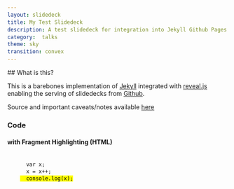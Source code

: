 ```yaml
---
layout: slidedeck
title: My Test Slidedeck
description: A test slidedeck for integration into Jekyll Github Pages
category:  talks
theme: sky
transition: convex
---
```


<section data-markdown>
## What is this?

This is a barebones implementation of [Jekyll](http://jekyllrb.com/) integrated with [reveal.js](https://github.com/hakimel/reveal.js/) enabling the serving of slidedecks from [Github](https://github.com).

Source and important caveats/notes available [here](https://github.com/mjvo/reveal-jekyll-slideserver)
</section>

<section data-markdown>
    <script type="text/template">
## slide 2
<!--linebreaks by double-space and RETURN -->
> "This is a quote"  
> &#8212; by <cite>someone</cite>
  </script>
</section>

<section>
    <h3>Code</h3>
    <h4>with Fragment Highlighting (HTML)</h4>
    <pre><code data-noescape>
      var x;
      x = x++;
    <mark class="fragment" data-fragment-index="1">  console.log(x);</mark>
    </code></pre>
</section>

<section data-markdown>
    <script type="text/template">

## Markdown Code Test
### with fragments
<pre><code data-noescape>
  var x;
  x = x++;
  <mark class="fragment" data-fragment-index="1">  console.log(x);</mark>
  var y;

</code></pre>

* Item 1 <!-- .element: class="fragment" data-fragment-index="1" -->
  </script>
</section>

<section data-markdown>
    <script type="text/template">

## Title
![arduino](images/arduino.jpg) <!-- .element: style="width:60%" -->

  </script>
</section>

<section data-markdown>
    <script type="text/template">

col1|col2
:---:|:---:
data|data2
data3|data4

  </script>
</section>

<section data-markdown>
    <script type="text/template">

## Fragments
* Item 1 <!-- .element: class="fragment highlight-current-blue" -->
* Item 2 <!-- .element: class="fragment" -->

    </script>
</section>

<section>
<pre class="_cssdeck_embed" data-pane="js" data-user="mjvo" data-href="mjvo-p5js" data-version="0" data-height="500"></pre><script async src="https://cssdeck.com/assets/js/embed.js"></script>
</section>

